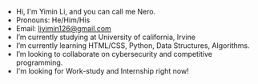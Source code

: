 - Hi, I'm Yimin Li, and you can call me Nero.
- Pronouns: He/Him/His
- Email: liyimin126@gmail.com
- I’m currently studying at University of california, Irvine
- I’m currently learning HTML/CSS, Python, Data Structures, Algorithms.
- I’m looking to collaborate on cybersecurity and competitive programming.
- I'm looking for Work-study and Internship right now!
